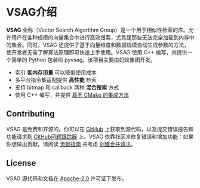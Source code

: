 # VSAG介绍

**VSAG** 全称（Vector Search Algorithm Group）是一个用于相似性检索的库。允许用户在各种规模的向量集合中进行高效搜索，尤其是那些无法完全加载到内存中的集合。同时，VSAG 还提供了基于向量维度和数据规模自动生成参数的方法，使开发者无需了解算法原理即可快速上手使用。VSAG 使用 C++ 编写，并提供一个简单的 Python 包装叫 pyvsag。该项目主要由蚂蚁集团开发。

- 索引 **低内存用量** 可以降低使用成本
- 多平台指令集适配提供 **高性能** 检索
- 支持 bitmap 和 callback 两种 **混合搜索** 方式
- 使用 C++ 编写，并提供 [基于 CMake 的集成方法](https://github.com/antgroup/vsag/blob/main/README.md#integrate-with-cmake)

## Contributing

VSAG 是免费和开源的。你可以在 [GitHub](https://github.com/antgroup/vsag) 上获取到源代码，以及提交错误报告和功能请求到 [GitHub问题跟踪器](https://github.com/antgroup/vsag/issues) 上。VSAG 依靠社区来修复错误和增加功能：如果你想做出贡献，请阅读 [贡献指南](https://github.com/antgroup/vsag/blob/main/CONTRIBUTING.md) 并考虑 [创建合并请求](https://github.com/antgroup/vsag/pulls)。

## License

VSAG 源代码和文档在 [Apache-2.0](https://www.apache.org/licenses/LICENSE-2.0) 许可证下发布。